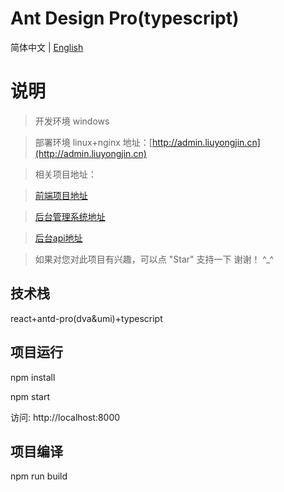 # Ant Design Pro(typescript)

简体中文 | [English](./README-en-US.md)

# 说明

>  开发环境 windows

>  部署环境 linux+nginx 地址：[http://admin.liuyongjin.cn](http://admin.liuyongjin.cn)

>  相关项目地址：

>  [前端项目地址](https://github.com/liuyongjin/ng-blog)

>  [后台管理系统地址](https://github.com/liuyongjin/blog-admin-pro)

>  [后台api地址](https://github.com/liuyongjin/blog_api)

>  如果对您对此项目有兴趣，可以点 "Star" 支持一下 谢谢！ ^_^

## 技术栈

react+antd-pro(dva&umi)+typescript

## 项目运行

npm install

npm start

访问: http://localhost:8000

## 项目编译

npm run build